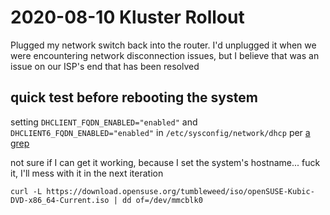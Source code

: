 # 2020-08-10 Kluster Rollout

Plugged my network switch back into the router. I'd unplugged it when we were encountering network disconnection issues, but I believe that was an issue on our ISP's end that has been resolved

## quick test before rebooting the system

setting `DHCLIENT_FQDN_ENABLED="enabled"` and `DHCLIENT6_FQDN_ENABLED="enabled"` in `/etc/sysconfig/network/dhcp` per [a grep](4a0b15f4-2e2e-4d9c-b153-788e10c11520.md)

not sure if I can get it working, because I set the system's hostname... fuck it, I'll mess with it in the next iteration

`curl -L https://download.opensuse.org/tumbleweed/iso/openSUSE-Kubic-DVD-x86_64-Current.iso | dd of=/dev/mmcblk0`
